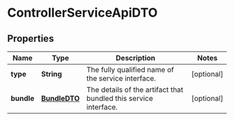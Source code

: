 
# ControllerServiceApiDTO

## Properties
Name | Type | Description | Notes
------------ | ------------- | ------------- | -------------
**type** | **String** | The fully qualified name of the service interface. |  [optional]
**bundle** | [**BundleDTO**](BundleDTO.md) | The details of the artifact that bundled this service interface. |  [optional]



